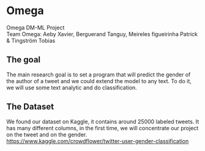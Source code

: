 # Omega
Omega DM-ML Project<br>
Team Omega: Aeby Xavier, Berguerand Tanguy, Meireles figueirinha Patrick & Tingström Tobias<br>
## The goal<br>
The main research goal is to set a program that will predict the gender of the author of a tweet and we could extend the model to any text.
To do it, we will use some text analytic and do classification.

## The Dataset<br>

We found our dataset on Kaggle, it contains around 25000 labeled tweets. It has many different columns, in the first time, we will concentrate our project on the tweet and on the gender. <br>
https://www.kaggle.com/crowdflower/twitter-user-gender-classification
